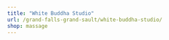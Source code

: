 ```yaml
---
title: "White Buddha Studio"
url: /grand-falls-grand-sault/white-buddha-studio/
shop: massage
---
```


